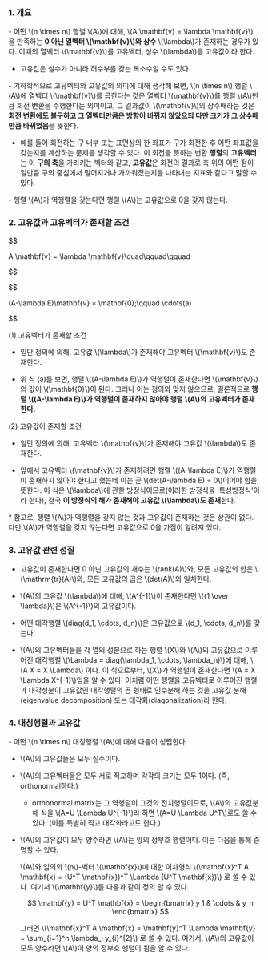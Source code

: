 
### 1. 개요

\- 어떤 \\(n \times n\\) 행렬 \\(A\\)에 대해, \\(A \mathbf{v} = \lambda \mathbf{v}\\) 을 만족하는 **0 아닌 열벡터 \\(\mathbf{v}\\)와 상수** \\(\lambda\\)가 존재하는 경우가 있다. 이때의 열벡터 \\(\mathbf{v}\\)를 고유벡터, 상수 \\(\lambda\\)를 고유값이라 한다.

- 고유값은 실수가 아니라 허수부를 갖는 복소수일 수도 있다.

\- 기하학적으로 고유벡터와 고유값의 의미에 대해 생각해 보면, \\(n \times n\\) 행렬 \\(A\\)에 열벡터 \\(\mathbf{v}\\)를 곱한다는 것은 열벡터 \\(\mathbf{v}\\)를 행렬 \\(A\\)만큼 회전 변환을 수행한다는 의미이고, 그 결과값이 \\(\mathbf{v}\\)의 상수배라는 것은 **회전 변환에도 불구하고 그 열벡터만큼은 방향이 바뀌지 않았으되 다만 크기가 그 상수배만큼 바뀌었음**을 뜻한다. 

- 예를 들어 회전하는 구 내부 또는 표면상의 한 좌표가 구가 회전한 후 어떤 좌표값을 갖는지를 계산하는 문제를 생각할 수 있다. 이 회전을 뜻하는 변환 **행렬**의 **고유벡터**는 이 **구의 축**을 가리키는 벡터와 같고, **고유값**은 회전의 결과로 축 위의 어떤 점이 얼만큼 구의 중심에서 멀어지거나 가까워졌는지를 나타내는 지표와 같다고 말할 수 있다.


\- 행렬 \\(A\\)가 역행렬을 갖는다면 행렬 \\(A\\)는 고유값으로 0을 갖지 않는다.

### 2. 고유값과 고유벡터가 존재할 조건


$$

A \mathbf{v} = \lambda \mathbf{v}\quad\qquad\qquad  

$$

$$

(A-\lambda E)\mathbf{v} = \mathbf{0}\;\qquad \cdots(a)

$$

(1) 고유벡터가 존재할 조건

- 일단 정의에 의해, 고유값 \\(\lambda\\)가 존재해야 고유벡터 \\(\mathbf{v}\\)도 존재한다.

- 위 식 (a)를 보면, 행렬 \\((A-\lambda E)\\)가 역행렬이 존재한다면 \\(\mathbf{v}\\)의 값이 \\(\mathbf{0}\\)이 된다. 그러나 이는 정의와 맞지 않으므로, 결론적으로 **행렬 \\((A-\lambda E)\\)가 역행렬이 존재하지 않아야 행렬 \\(A\\)의 고유벡터가 존재한다.**


(2) 고유값이 존재할 조건

- 일단 정의에 의해, 고유벡터 \\(\mathbf{v}\\)가 존재해야 고유값 \\(\lambda\\)도 존재한다.

- 앞에서 고유벡터 \\(\mathbf{v}\\)가 존재하려면 행렬 \\((A-\lambda E)\\)가 역행렬이 존재하지 않아야 한다고 했는데 이는 곧 \\(det(A-\lambda E) = 0\\)이어야 함을 뜻한다. 이 식은 \\(\lambda\\)에 관한 방정식이므로(이러한 방정식을 '특성방정식'이라 한다), 결국 **이 방정식의 해가 존재해야 고유값 \\(\lambda\\)도 존재**한다.

\* 참고로, 행렬 \\(A\\)가 역행렬을 갖지 않는 것과 고유값이 존재하는 것은 상관이 없다. 다만 \\(A\\)가 역행렬을 갖지 않는다면 고유값으로 0을 가짐이 알려져 있다.

### 3. 고유값 관련 성질

- 고유값이 존재한다면 0 아닌 고유값의 개수는 \\(rank(A)\\)와, 모든 고유값의 합은 \\(\mathrm{tr}(A)\\)와, 모든 고유값의 곱은 \\(det(A)\\)와 일치한다.

-  \\(A\\)의 고유값 \\(\lambda\\)에 대해, \\(A^{-1}\\)이 존재한다면 \\({1 \over \lambda}\\)은 \\(A^{-1}\\)의 고유값이다.

- 어떤 대각행렬 \\(diag(d_1, \cdots, d_n)\\)은 고유값으로 \\(d_1, \cdots, d_n\\)를 갖는다.

- \\(A\\)의 고유벡터들을 각 열의 성분으로 하는 행렬 \\(X\\)와 \\(A\\)의 고유값으로 이루어진 대각행렬 \\(\Lambda = diag(\lambda_1, \cdots, \lambda_n)\\)에 대해, \\(A X = X \Lambda\\) 이다. 이 식으로부터, \\(X\\)가 역행렬이 존재한다면 \\(A = X \Lambda X^{-1}\\)임을 알 수 있다. 이처럼 어떤 행렬을 고유벡터로 이루어진 행렬과 대각성분이 고유값인 대각행렬의 곱 형태로 인수분해 하는 것을 고유값 분해(eigenvalue decomposition) 또는 대각화(diagonalization)라 한다.


### 4. 대칭행렬과 고유값

\-  어떤 \\(n \times n\\) 대칭행렬 \\(A\\)에 대해 다음이 성립한다.

- \\(A\\)의 고유값들은 모두 실수이다.

- \\(A\\)의 고유벡터들은 모두 서로 직교하며 각각의 크기는 모두 1이다. (즉, orthonormal하다.)

  - orthonormal matrix는 그 역행렬이 그것의 전치행렬이므로, \\(A\\)의 고유값분해 식을 \\(A=U \Lambda U^{-1}\\)라 하면 \\(A=U \Lambda U^T\\)로도 쓸 수 있다. (이를 특별히 직교 대각화라고도 한다.)

- \\(A\\)의 고유값이 모두 양수라면 \\(A\\)는 양의 정부호 행렬이다. 이는 다음을 통해 증명할 수 있다.

  \\(A\\)와 임의의 \\(n\\)-벡터 \\(\mathbf{x}\\)에 대한 이차형식 \\(\mathbf{x}^T A \mathbf{x} = (U^T \mathbf{x})^T \Lambda (U^T \mathbf{x})\\) 로 쓸 수 있다. 여기서 \\(\mathbf{y}\\)를 다음과 같이 정의 할 수 있다.

  $$ \mathbf{y} = U^T \mathbf{x} = \begin{bmatrix} y_1 & \cdots & y_n \end{bmatrix} $$
  
  그러면 \\(\mathbf{x}^T A \mathbf{x} = \mathbf{y}^T \Lambda \mathbf{y} = \sum_{i=1}^n \lambda_i y_{i}^{2}\\) 로 쓸 수 있다. 여기서, \\(A\\)의 고유값이 모두 양수라면 \\(A\\)이 양의 정부호 행렬이 됨을 알 수 있다.



  